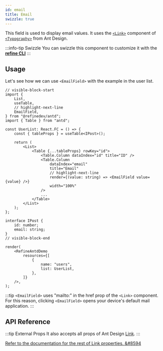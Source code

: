 ```yaml
---
id: email
title: Email
swizzle: true
---
```


This field is used to display email values. It uses the [`<Link>`](https://ant.design/components/typography/#FAQ) component of [`<Typography>`](https://ant.design/components/typography) from Ant Design.

:::info-tip Swizzle
You can swizzle this component to customize it with the [**refine CLI**](/docs/packages/documentation/cli)
:::

## Usage

Let's see how we can use `<EmailField>` with the example in the user list.

```tsx live
// visible-block-start
import {
    List,
    useTable,
    // highlight-next-line
    EmailField,
} from "@refinedev/antd";
import { Table } from "antd";

const UserList: React.FC = () => {
    const { tableProps } = useTable<IPost>();

    return (
        <List>
            <Table {...tableProps} rowKey="id">
                <Table.Column dataIndex="id" title="ID" />
                <Table.Column
                    dataIndex="email"
                    title="Email"
                    // highlight-next-line
                    render={(value: string) => <EmailField value={value} />}
                    width="100%"
                />
                ...
            </Table>
        </List>
    );
};

interface IPost {
    id: number;
    email: string;
}
// visible-block-end

render(
    <RefineAntdDemo
        resources={[
            {
                name: "users",
                list: UserList,
            },
        ]}
    />,
);
```

:::tip
`<EmailField>` uses "mailto:" in the href prop of the `<Link>` component. For this reason, clicking `<EmailField>` opens your device's default mail application.
:::

## API Reference

<PropsTable module="@refinedev/antd/EmailField" />

:::tip External Props
It also accepts all props of Ant Design [Link](https://ant.design/components/typography/#How-to-use-Typography.Link-in-react-router).
:::

[Refer to the documentation for the rest of Link properties. &#8594](https://ant.design/components/typography/#API)

